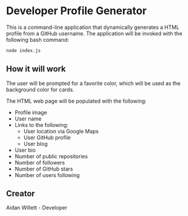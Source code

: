 # Developer Profile Generator

This is a command-line application that dynamically generates a HTML profile from a GitHub username. The application will be invoked with the following bash command:

```sh
node index.js
```
## How it will work

The user will be prompted for a favorite color, which will be used as the background color for cards.

The HTML web page will be populated with the following:

* Profile image
* User name
* Links to the following:
  * User location via Google Maps
  * User GitHub profile
  * User blog
* User bio
* Number of public repositories
* Number of followers
* Number of GitHub stars
* Number of users following

## Creator

Aidan Willett - Developer